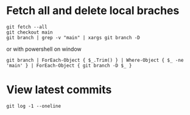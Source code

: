 # Fetch all and delete local braches
```
git fetch --all
git checkout main
git branch | grep -v "main" | xargs git branch -D
```
or with powershell on window
```
git branch | ForEach-Object { $_.Trim() } | Where-Object { $_ -ne 'main' } | ForEach-Object { git branch -D $_ }
```

# View latest commits
```
git log -1 --oneline
```
